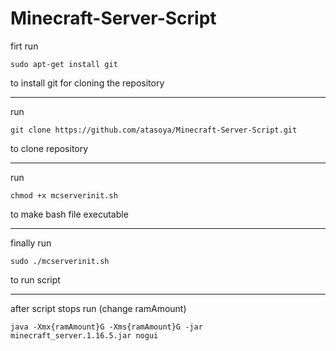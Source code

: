 # Minecraft-Server-Script

firt run
```
sudo apt-get install git
```
to install git for cloning the repository

----

run 
```
git clone https://github.com/atasoya/Minecraft-Server-Script.git
```
to clone repository

----

run 

```
chmod +x mcserverinit.sh
```
to make bash file executable  

----

finally run 

```
sudo ./mcserverinit.sh
```
to run script

----

after script stops run  (change ramAmount)

```
java -Xmx{ramAmount}G -Xms{ramAmount}G -jar minecraft_server.1.16.5.jar nogui
```
